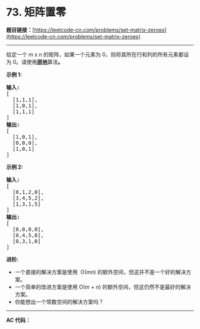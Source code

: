 # 73. 矩阵置零

**题目链接：**[https://leetcode-cn.com/problems/set-matrix-zeroes](https://leetcode-cn.com/problems/set-matrix-zeroes)

---

<div class="content__1Y2H">
 <div class="notranslate">
  <p>给定一个&nbsp;<em>m</em> x <em>n</em> 的矩阵，如果一个元素为 0，则将其所在行和列的所有元素都设为 0。请使用<strong><a href="http://baike.baidu.com/item/%E5%8E%9F%E5%9C%B0%E7%AE%97%E6%B3%95">原地</a></strong>算法<strong>。</strong></p> 
  <p><strong>示例&nbsp;1:</strong></p> 
  <pre class="language-text"><strong>输入:</strong> 
[
&nbsp; [1,1,1],
&nbsp; [1,0,1],
&nbsp; [1,1,1]
]
<strong>输出:</strong> 
[
&nbsp; [1,0,1],
&nbsp; [0,0,0],
&nbsp; [1,0,1]
]
</pre> 
  <p><strong>示例&nbsp;2:</strong></p> 
  <pre class="language-text"><strong>输入:</strong> 
[
&nbsp; [0,1,2,0],
&nbsp; [3,4,5,2],
&nbsp; [1,3,1,5]
]
<strong>输出:</strong> 
[
&nbsp; [0,0,0,0],
&nbsp; [0,4,5,0],
&nbsp; [0,3,1,0]
]</pre> 
  <p><strong>进阶:</strong></p> 
  <ul> 
   <li>一个直接的解决方案是使用 &nbsp;O(<em>m</em><em>n</em>)&nbsp;的额外空间，但这并不是一个好的解决方案。</li> 
   <li>一个简单的改进方案是使用 O(<em>m</em>&nbsp;+&nbsp;<em>n</em>) 的额外空间，但这仍然不是最好的解决方案。</li> 
   <li>你能想出一个常数空间的解决方案吗？</li> 
  </ul> 
 </div>
</div>

---

**AC 代码：**

```java

```